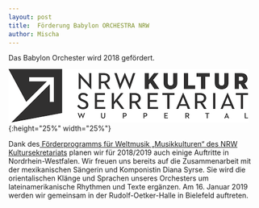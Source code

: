 ```yaml
---
layout: post
title:  Förderung Babylon ORCHESTRA NRW
author: Mischa
---
```


Das Babylon Orchester wird 2018 gefördert. 

![](/styles/pictures/news/nrw.png){:height="25%" width="25%"}

Dank des[ Förderprogramms
für Weltmusik „Musikkulturen“ des NRW
Kultursekretariats](http://nrw-kultur.de/en/programme/musikkulturen/programm_2018_19/babylon_orchestra_soloists/#/)
planen wir für 2018/2019 auch einige Auftritte in
Nordrhein-Westfalen. Wir freuen uns bereits auf die
Zusammenarbeit mit der mexikanischen Sängerin und
Komponistin Diana Syrse. Sie wird die orientalischen Klänge
und Sprachen unseres Orchesters um lateinamerikanische
Rhythmen und Texte ergänzen. Am 16. Januar 2019 werden wir
gemeinsam in der Rudolf-Oetker-Halle in Bielefeld
auftreten.</p>
